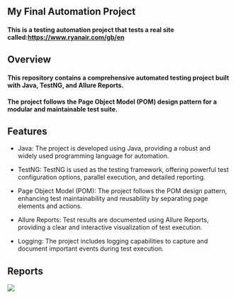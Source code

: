 ## My Final Automation Project

#### This is a testing automation project that tests a real site called:https://www.ryanair.com/gb/en

## Overview

#### This repository contains a comprehensive automated testing project built with Java, TestNG, and Allure Reports. 
#### The project follows the Page Object Model (POM) design pattern for a modular and maintainable test suite.

## Features
- Java: The project is developed using Java, providing a robust and widely used programming language for automation.
  
- TestNG: TestNG is used as the testing framework, offering powerful test configuration options, parallel execution, and detailed reporting.
  
- Page Object Model (POM): The project follows the POM design pattern, enhancing test maintainability and reusability by separating page elements and actions.
  
- Allure Reports: Test results are documented using Allure Reports, providing a clear and interactive visualization of test execution.
  
- Logging: The project includes logging capabilities to capture and document important events during test execution.

## Reports

<img src="C:\Users\USER\OneDrive\שולחן העבודה\overView.png">
